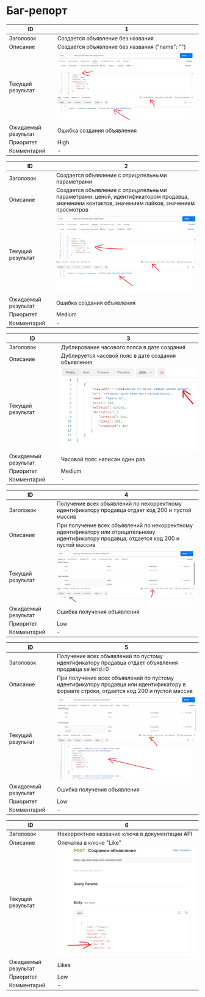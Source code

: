 # Баг-репорт

| ID | 1 |
| ------ | ------ |
| Заголовок | Создается объявление без названия |
| Описание | Создается объявление без названия ("name": "") |
| Текущий результат | ![Иллюстрация к заданию](https://github.com/zviad-dev/QA-tech-internship-Toloraya-Zviad/blob/master/%D0%A1%D0%BA%D1%80%D0%B8%D0%BD%D1%88%D0%BE%D1%82%D1%8B/10005.png) |
| Ожидаемый результат | Ошибка создания объявления |
| Приоритет | High |
| Комментарий | - |

| ID | 2 |
| ------ | ------ |
| Заголовок | Создается объявление с отрицательными параметрами |
| Описание | Создается объявление с отрицательными параметрами: ценой, идентификатором продавца, значением контактов, значением лайков, значением просмотров |
| Текущий результат | ![Иллюстрация к заданию](https://github.com/zviad-dev/QA-tech-internship-Toloraya-Zviad/blob/master/%D0%A1%D0%BA%D1%80%D0%B8%D0%BD%D1%88%D0%BE%D1%82%D1%8B/10006.png) |
| Ожидаемый результат | Ошибка создания объявления |
| Приоритет | Medium |
| Комментарий | - |

| ID | 3 |
| ------ | ------ |
| Заголовок | Дублирование часового пояса в дате создания |
| Описание | Дублируется часовой пояс в дате создания объявления |
| Текущий результат | ![Иллюстрация к заданию](https://github.com/zviad-dev/QA-tech-internship-Toloraya-Zviad/blob/master/%D0%A1%D0%BA%D1%80%D0%B8%D0%BD%D1%88%D0%BE%D1%82%D1%8B/10002.png) |
| Ожидаемый результат | Часовой пояс написан один раз |
| Приоритет | Medium |
| Комментарий | - |

| ID | 4 |
| ------ | ------ |
| Заголовок | Получение всех объявлений по некорректному идентификатору продавца отдает код 200 и пустой массив |
| Описание | При получение всех объявлений по некорректному идентификатору или отрицательному идентификатору продавца, отдается код 200 и пустой массив |
| Текущий результат | ![Иллюстрация к заданию](https://github.com/zviad-dev/QA-tech-internship-Toloraya-Zviad/blob/master/%D0%A1%D0%BA%D1%80%D0%B8%D0%BD%D1%88%D0%BE%D1%82%D1%8B/10003.png) |
| Ожидаемый результат | Ошибка получения объявления |
| Приоритет | Low |
| Комментарий | - |

| ID | 5 |
| ------ | ------ |
| Заголовок | Получение всех объявлений по пустому идентификатору продавца отдает объявления продавца sellerId=0 |
| Описание | При получение всех объявлений по пустому идентификатору продавца или идентификатору в формате строки, отдается код 200 и пустой массив |
| Текущий результат | ![Иллюстрация к заданию](https://github.com/zviad-dev/QA-tech-internship-Toloraya-Zviad/blob/master/%D0%A1%D0%BA%D1%80%D0%B8%D0%BD%D1%88%D0%BE%D1%82%D1%8B/10004.png) |
| Ожидаемый результат | Ошибка получения объявления|
| Приоритет | Low |
| Комментарий | - |

| ID | 6 |
| ------ | ------ |
| Заголовок | Некорректное название ключа в документации API |
| Описание | Опечатка в ключе "Like" |
| Текущий результат | ![Иллюстрация к заданию](https://github.com/zviad-dev/QA-tech-internship-Toloraya-Zviad/blob/master/%D0%A1%D0%BA%D1%80%D0%B8%D0%BD%D1%88%D0%BE%D1%82%D1%8B/10001.png) |
| Ожидаемый результат | Likes |
| Приоритет | Low |
| Комментарий | - |

